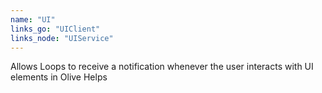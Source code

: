 ```yaml
---
name: "UI"
links_go: "UIClient"
links_node: "UIService"
---
```

Allows Loops to receive a notification whenever the user interacts with UI elements in Olive Helps
